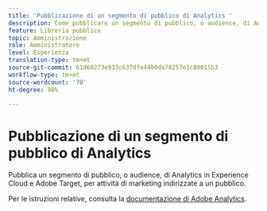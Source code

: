 ```yaml
---
title: 'Pubblicazione di un segmento di pubblico di Analytics '
description: Come pubblicare un segmento di pubblico, o audience, di Adobe Analytics in Experience Cloud e Adobe Target, per attività di marketing indirizzate a un pubblico.
feature: Libreria pubblico
topic: Amministrazione
role: Amministratore
level: Esperienza
translation-type: tm+mt
source-git-commit: 61d60273e933c637dfe4400da78257e1c80015b3
workflow-type: tm+mt
source-wordcount: '70'
ht-degree: 98%

---
```



# Pubblicazione di un segmento di pubblico di Analytics

Pubblica un segmento di pubblico, o audience, di Analytics in Experience Cloud e Adobe Target, per attività di marketing indirizzate a un pubblico.

Per le istruzioni relative, consulta la [documentazione di Adobe Analytics](https://docs.adobe.com/content/help/it-IT/analytics/components/segmentation/segmentation-workflow/seg-publish.html).
